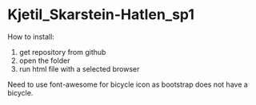 # Kjetil_Skarstein-Hatlen_sp1

How to install:
1) get repository from github
2) open the folder
3) run html file with a selected browser




Need to use font-awesome for bicycle icon as bootstrap does not have a bicycle.